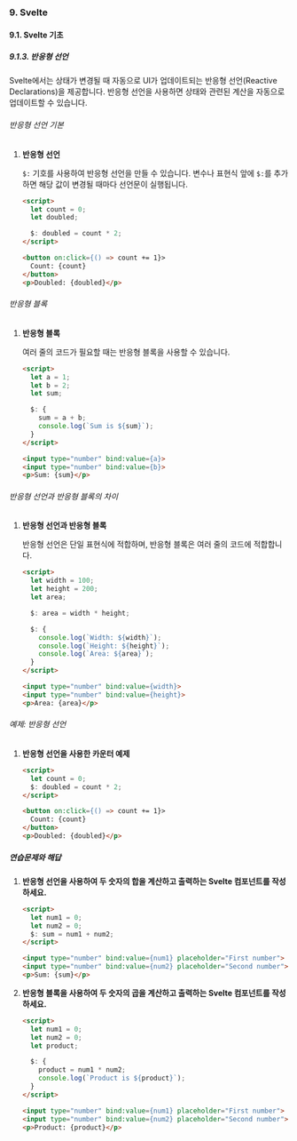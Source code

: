 ### 9. Svelte

#### 9.1. Svelte 기초

##### 9.1.3. 반응형 선언

Svelte에서는 상태가 변경될 때 자동으로 UI가 업데이트되는 반응형 선언(Reactive Declarations)을 제공합니다. 반응형 선언을 사용하면 상태와 관련된 계산을 자동으로 업데이트할 수 있습니다.

###### 반응형 선언 기본

1. **반응형 선언**

   `$:` 기호를 사용하여 반응형 선언을 만들 수 있습니다. 변수나 표현식 앞에 `$:`를 추가하면 해당 값이 변경될 때마다 선언문이 실행됩니다.

   ```html
   <script>
     let count = 0;
     let doubled;

     $: doubled = count * 2;
   </script>

   <button on:click={() => count += 1}>
     Count: {count}
   </button>
   <p>Doubled: {doubled}</p>
   ```

###### 반응형 블록

1. **반응형 블록**

   여러 줄의 코드가 필요할 때는 반응형 블록을 사용할 수 있습니다.

   ```html
   <script>
     let a = 1;
     let b = 2;
     let sum;

     $: {
       sum = a + b;
       console.log(`Sum is ${sum}`);
     }
   </script>

   <input type="number" bind:value={a}>
   <input type="number" bind:value={b}>
   <p>Sum: {sum}</p>
   ```

###### 반응형 선언과 반응형 블록의 차이

1. **반응형 선언과 반응형 블록**

   반응형 선언은 단일 표현식에 적합하며, 반응형 블록은 여러 줄의 코드에 적합합니다.

   ```html
   <script>
     let width = 100;
     let height = 200;
     let area;

     $: area = width * height;

     $: {
       console.log(`Width: ${width}`);
       console.log(`Height: ${height}`);
       console.log(`Area: ${area}`);
     }
   </script>

   <input type="number" bind:value={width}>
   <input type="number" bind:value={height}>
   <p>Area: {area}</p>
   ```

###### 예제: 반응형 선언

1. **반응형 선언을 사용한 카운터 예제**

   ```html
   <script>
     let count = 0;
     $: doubled = count * 2;
   </script>

   <button on:click={() => count += 1}>
     Count: {count}
   </button>
   <p>Doubled: {doubled}</p>
   ```

##### 연습문제와 해답

1. **반응형 선언을 사용하여 두 숫자의 합을 계산하고 출력하는 Svelte 컴포넌트를 작성하세요.**

   ```html
   <script>
     let num1 = 0;
     let num2 = 0;
     $: sum = num1 + num2;
   </script>

   <input type="number" bind:value={num1} placeholder="First number">
   <input type="number" bind:value={num2} placeholder="Second number">
   <p>Sum: {sum}</p>
   ```

2. **반응형 블록을 사용하여 두 숫자의 곱을 계산하고 출력하는 Svelte 컴포넌트를 작성하세요.**

   ```html
   <script>
     let num1 = 0;
     let num2 = 0;
     let product;

     $: {
       product = num1 * num2;
       console.log(`Product is ${product}`);
     }
   </script>

   <input type="number" bind:value={num1} placeholder="First number">
   <input type="number" bind:value={num2} placeholder="Second number">
   <p>Product: {product}</p>
   ```

